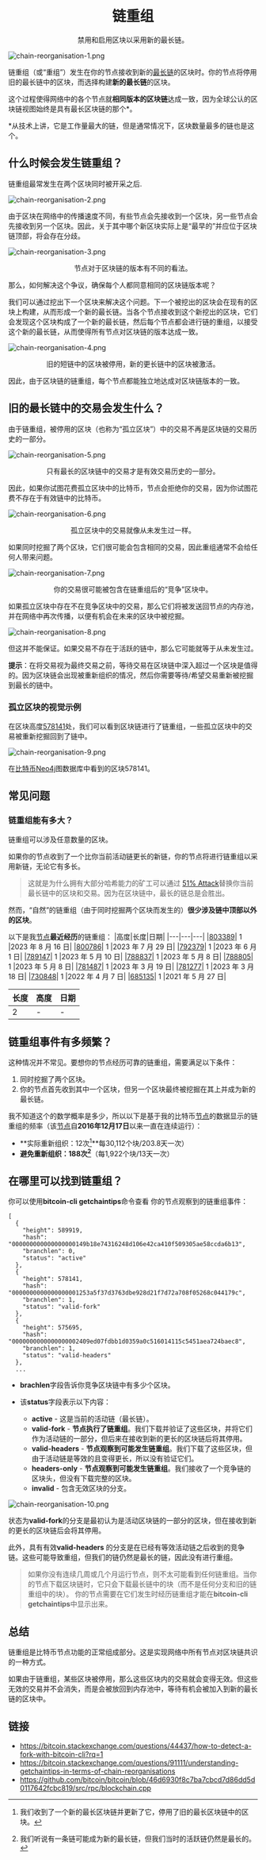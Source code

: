 # <center>链重组</center>
<center>禁用和启用区块以采用新的最长链。</center>

![chain-reorganisation-1.png](img/chain-reorganisation-1%20(1).png)

链重组（或“重组”）发生在你的节点接收到新的[最长链](../longest-chain/longest-chain.md)的区块时。你的节点将停用旧的最长链中的区块，而选择构建**新的最长链**的区块。

这个过程使得网络中的各个节点就**相同版本的区块链**达成一致，因为全球公认的区块链视图始终是具有最长区块链的那个*。

*从技术上讲，它是工作量最大的链，但是通常情况下，区块数量最多的链也是这个。

## 什么时候会发生链重组？

链重组最常发生在两个区块同时被开采之后.

![chain-reorganisation-2.png](img/chain-reorganisation-2%20(1).png)

由于区块在网络中的传播速度不同，有些节点会先接收到一个区块，另一些节点会先接收到另一个区块。因此，关于其中哪个新区块实际上是“最早的”并应位于区块链顶部，将会存在分歧。

![chain-reorganisation-3.png](img/chain-reorganisation-3%20(1).png)

<center>节点对于区块链的版本有不同的看法。</center>

那么，如何解决这个争议，确保每个人都同意相同的区块链版本呢？

我们可以通过挖出下一个区块来解决这个问题。下一个被挖出的区块会在现有的区块上构建，从而形成一个新的最长链。当各个节点接收到这个新挖出的区块，它们会发现这个区块构成了一个新的最长链，然后每个节点都会进行链的重组，以接受这个新的最长链，从而使得所有节点对区块链的版本达成一致。

![chain-reorganisation-4.png](img/chain-reorganisation-4%20(1).png)

<center>旧的短链中的区块被停用，新的更长链中的区块被激活。</center>

因此，由于区块链的链重组，每个节点都能独立地达成对区块链版本的一致。

## 旧的最长链中的交易会发生什么？

由于链重组，被停用的区块（也称为“孤立区块”）中的交易不再是区块链的交易历史的一部分。

![chain-reorganisation-5.png](img/chain-reorganisation-5%20(1).png)

<center>只有最长的区块链中的交易才是有效交易历史的一部分。</center>

因此，如果你试图花费孤立区块中的比特币，节点会拒绝你的交易，因为你试图花费不存在于有效链中的比特币。

![chain-reorganisation-6.png](img/chain-reorganisation-6%20(1).png)

<center>孤立区块中的交易就像从未发生过一样。</center>

如果同时挖掘了两个区块，它们很可能会包含相同的交易，因此重组通常不会给任何人带来问题。

![chain-reorganisation-7.png](img/chain-reorganisation-7%20(1).png)

<center>你的交易很可能被包含在链重组后的“竞争”区块中。</center>

如果孤立区块中存在不在竞争区块中的交易，那么它们将被发送回节点的内存池，并在网络中再次传播，以便有机会在未来的区块中被挖掘。

![chain-reorganisation-8.png](img/chain-reorganisation-8%20(1).png)

但这并不能保证。如果交易不存在于活跃的链中，那么它可能就等于从未发生过。

**提示**：在将交易视为最终交易之前，等待交易在区块链中深入超过一个区块是值得的。因为区块链会出现被重新组织的情况，然后你需要等待/希望交易重新被挖掘到最长的链中。

### 孤立区块的视觉示例
在区块高度[578141](https://learnmeabitcoin.com/explorer/blockchain/578141)处，我们可以看到区块链进行了链重组，一些孤立区块中的交易被重新挖掘回到了链中。

![chain-reorganisation-9.png](img/chain-reorganisation-9.png)

在[比特币Neo4j](../../../Neo4j/Neo4j.md)图数据库中看到的区块578141。

## 常见问题

### 链重组能有多大？

链重组可以涉及任意数量的区块。

如果你的节点收到了一个比你当前活动链更长的新链，你的节点将进行链重组以采用新链，无论它有多长。

>这就是为什么拥有大部分哈希能力的矿工可以通过 [51% Attack](../51-attack/51-attack.md)替换你当前最长链中的区块和交易。因为在区块链中，最长的链总是会胜出。

然而，“自然”的链重组（由于同时挖掘两个区块而发生的）**很少涉及链中顶部以外的区块**。

以下是我[节点](https://learnmeabitcoin.com/explorer)**最近经历**的链重组：
|高度|长度|日期|
|---|---|---|
|[803389](https://learnmeabitcoin.com/explorer/blockchain/803389)|	1	|2023 年 8 月 16 日|
|[800786](https://learnmeabitcoin.com/explorer/blockchain/800786)|	1	|2023 年 7 月 29 日|
|[792379](https://learnmeabitcoin.com/explorer/blockchain/792379)|	1	|2023 年 6 月 1 日|
|[789147](https://learnmeabitcoin.com/explorer/blockchain/789147)|	1	|2023 年 5 月 10 日|
|[788837](https://learnmeabitcoin.com/explorer/blockchain/788837)|	1	|2023 年 5 月 8 日|
|[788805](https://learnmeabitcoin.com/explorer/blockchain/788805)|  1	|2023 年 5 月 8 日|
|[781487](https://learnmeabitcoin.com/explorer/blockchain/781487)|	1	|2023 年 3 月 19 日|
|[781277](https://learnmeabitcoin.com/explorer/blockchain/781277)|	1	|2023 年 3 月 18 日|
|[730848](https://learnmeabitcoin.com/explorer/blockchain/730848)|	1	|2022 年 4 月 7 日|
|[685135](https://learnmeabitcoin.com/explorer/blockchain/685135)|	1	|2021 年 5 月 27 日|

|长度	|高度	|日期|
|---|---|---|
|2| -|-|

## 链重组事件有多频繁？

这种情况并不常见。要想你的节点经历可靠的链重组，需要满足以下条件：

1. 同时挖掘了两个区块。
2. 你的节点首先收到其中一个区块，但另一个区块最终被挖掘在其上并成为新的最长链。

我不知道这个的数学概率是多少，所以以下是基于我的比特币[节点](https://learnmeabitcoin.com/explorer)的数据显示的链重组的频率（该[节点](https://learnmeabitcoin.com/explorer)自**2016年12月17日**以来一直在连续运行）：

* **实际重新组织：12次[^1]**每30,112个块/203.8天一次）
* **避免重新组织：188次[^2]**（每1,922个块/13天一次）
  
## 在哪里可以找到链重组？
你可以使用**bitcoin-cli getchaintips**命令查看 你的节点观察到的链重组事件：
```
[
  {
    "height": 589919,
    "hash": "000000000000000000149b18e74316248d106e42ca410f509305ae58ccda6b13",
    "branchlen": 0,
    "status": "active"
  },
  {
    "height": 578141,
    "hash": "0000000000000000001253a5f37d3763dbe928d21f7d72a708f05268c044179c",
    "branchlen": 1,
    "status": "valid-fork"
  },
  {
    "height": 575695,
    "hash": "0000000000000000002409ed07fdbb1d0359a0c516014115c5451aea724baec8",
    "branchlen": 1,
    "status": "valid-headers"
  },
  ...
```

* **brachlen**字段告诉你竞争区块链中有多少个区块。

* 该**status**字段表示以下内容：
    * **active** - 这是当前的活动链（最长链）。
    * **valid-fork** - **节点执行了链重组**。我们下载并验证了这些区块，并将它们作为活动链的一部分，但后来在接收到新的更长的区块链后将其停用。
    * **valid-headers** - **节点观察到可能发生链重组**。我们下载了这些区块，但由于活动链是等效的且变得更长，所以没有验证它们。
    * **headers-only** - **节点观察到可能发生链重组**。我们接收了一个竞争链的区块头，但没有下载完整的区块。
    * **invalid** - 包含无效区块的分支。
    
![chain-reorganisation-10.png](img/chain-reorganisation-10%20(1).png)

状态为**valid-fork**的分支是最初认为是活动区块链的一部分的区块，但在接收到新的更长的区块链后会将其停用。

此外，具有有效**valid-headers** 的分支是在已经有等效活动链之后收到的竞争链。这些可能导致重组，但我们的链仍然是最长的链，因此没有进行重组。

>如果你没有连续几周或几个月运行节点，则不太可能看到任何链重组。当你的节点下载区块链时，它只会下载最长链中的块（而不是任何分支和旧的链重组中的块）。 你的节点需要在它们发生时经历链重组才能在**bitcoin-cli getchaintips**中显示出来。

## 总结
链重组是比特币节点功能的正常组成部分。这是实现网络中所有节点对区块链共识的一种方式。

如果由于链重组，某些区块被停用，那么这些区块内的交易就会变得无效。但这些无效的交易并不会消失，而是会被放回到内存池中，等待有机会被加入到新的最长链的区块中。

## 链接
*  https://bitcoin.stackexchange.com/questions/44437/how-to-detect-a-fork-with-bitcoin-cli?rq=1
*  https://bitcoin.stackexchange.com/questions/91111/understanding-getchaintips-in-terms-of-chain-reorganisations
*  https://github.com/bitcoin/bitcoin/blob/46d6930f8c7ba7cbcd7d86dd5d0117642fcbc819/src/rpc/blockchain.cpp


[^1]:我们收到了一个新的最长区块链并更新了它，停用了旧的最长区块链中的区块。
[^2]:我们听说有一条链可能成为新的最长链，但我们当时的活跃链仍然是最长的。